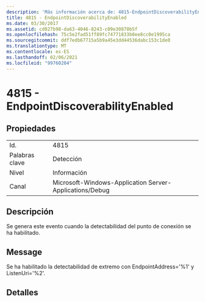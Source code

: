 ```yaml
---
description: 'Más información acerca de: 4815-EndpointDiscoverabilityEnabled'
title: 4815 - EndpointDiscoverabilityEnabled
ms.date: 03/30/2017
ms.assetid: cd027b98-da63-4046-8243-c09e30870b5f
ms.openlocfilehash: 75c5e2fad51ff89fc74771833b0ee8cc0e1995ca
ms.sourcegitcommit: ddf7edb67715a5b9a45e3dd44536dabc153c1de0
ms.translationtype: MT
ms.contentlocale: es-ES
ms.lasthandoff: 02/06/2021
ms.locfileid: "99760204"
---
```

# <a name="4815---endpointdiscoverabilityenabled"></a>4815 - EndpointDiscoverabilityEnabled

## <a name="properties"></a>Propiedades  
  
|||  
|-|-|  
|Id.|4815|  
|Palabras clave|Detección|  
|Nivel|Información|  
|Canal|Microsoft-Windows-Application Server-Applications/Debug|  
  
## <a name="description"></a>Descripción  

 Se genera este evento cuando la detectabilidad del punto de conexión se ha habilitado.  
  
## <a name="message"></a>Message  

 Se ha habilitado la detectabilidad de extremo con EndpointAddress='%1' y ListenUri='%2'.  
  
## <a name="details"></a>Detalles
